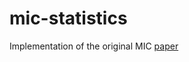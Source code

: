 # mic-statistics
Implementation of the original MIC [paper](https://doi.org/10.1126/science.1205438)
